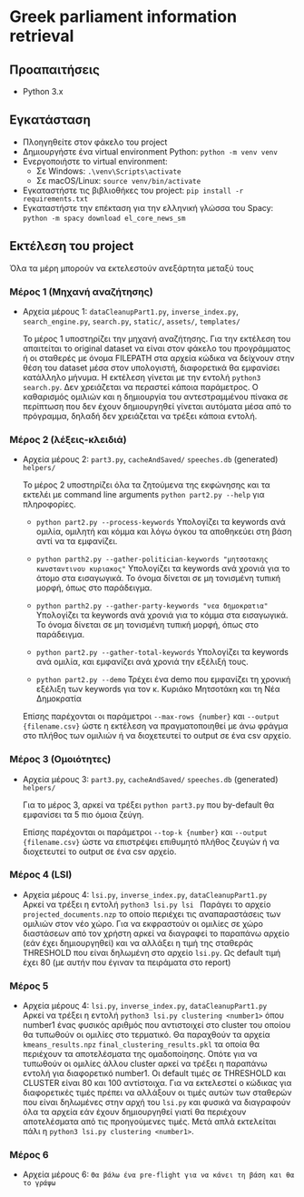 # Greek parliament information retrieval

## Προαπαιτήσεις
- Python 3.x

## Εγκατάσταση
- Πλοηγηθείτε στον φάκελο του project
- Δημιουργήστε ένα virtual environment Python: `python -m venv venv`
- Ενεργοποιήστε το virtual environment:
    - Σε Windows: `.\venv\Scripts\activate`
    - Σε macOS/Linux: `source venv/bin/activate`
- Εγκαταστήστε τις βιβλιοθήκες του project: `pip install -r requirements.txt`
- Εγκαταστήστε την επέκταση για την ελληνική γλώσσα του Spacy: `python -m spacy download el_core_news_sm`

## Εκτέλεση του project

Όλα τα μέρη μπορούν να εκτελεστούν ανεξάρτητα μεταξύ τους

### Μέρος 1 (Μηχανή αναζήτησης)
- Αρχεία μέρους 1: `dataCleanupPart1.py`, `inverse_index.py`, `search_engine.py`, `search.py`, `static/`, `assets/`, `templates/`
  
  Το μέρος 1 υποστηρίζει την μηχανή αναζήτησης. Για την εκτέλεση του απαιτείται το original dataset να είναι
  στον φάκελο του προγράμματος ή οι σταθερές με όνομα FILEPATH στα αρχεία κώδικα να δείχνουν στην θέση του dataset μέσα στον υπολογιστή, διαφορετικά θα εμφανίσει κατάλληλο μήνυμα. Η εκτέλεση γίνεται με την εντολή `python3 search.py`. Δεν
  χρειάζεται να περαστεί κάποια παράμετρος. Ο καθαρισμός ομιλιών και η δημιουργία του αντεστραμμένου πίνακα σε περίπτωση που δεν έχουν δημιουργηθεί γίνεται αυτόματα μέσα από το πρόγραμμα, δηλαδή δεν χρειάζεται να τρέξει κάποια εντολή.
  
  

### Μέρος 2 (λέξεις-κλειδιά)
- Αρχεία μέρους 2: `part3.py`, `cacheAndSaved/` `speeches.db` (generated) `helpers/`
    
    Το μέρος 2 υποστηρίζει όλα τα ζητούμενα της εκφώνησης και τα εκτελέι με command line arguments `python part2.py --help` για πληροφορίες.

    - `python part2.py --process-keywords` Υπολογίζει τα keywords ανά ομιλία, ομιλητή και κόμμα και λόγω όγκου τα αποθηκεύει στη βάση αντί να τα εμφανίζει.

    - `python parth2.py --gather-politician-keywords "μητσοτακης κωνσταντινου κυριακος"` Υπολογίζει τα keywords ανά χρονιά για το άτομο στα εισαγωγικά. Το όνομα δίνεται σε μη τονισμένη τυπική μορφή, όπως στο παράδειγμα.

    - `python parth2.py --gather-party-keywords "νεα δημοκρατια"` Υπολογίζει τα keywords ανά χρονιά για το κόμμα στα εισαγωγικά. Το όνομα δίνεται σε μη τονισμένη τυπική μορφή, όπως στο παράδειγμα.

    - `python part2.py --gather-total-keywords` Υπολογίζει τα keywords ανά ομιλία, και εμφανίζει ανά χρονιά την εξέλιξή τους.

    - `python part2.py --demo` Τρέχει ένα demo που εμφανίζει τη χρονική εξέλιξη των keywords για τον κ. Κυριάκο Μητσοτάκη και τη Νέα Δημοκρατία

    Επίσης παρέχονται οι παράμετροι `--max-rows {number}` και `--output {filename.csv}` ώστε η εκτέλεση να πραγματοποιηθεί με άνω φράγμα στο πλήθος των ομιλιών ή να διοχετευτεί το output σε ένα csv αρχείο.

### Μέρος 3 (Ομοιότητες)
- Αρχεία μέρους 3: `part3.py`, `cacheAndSaved/` `speeches.db` (generated) `helpers/`
    
    Για το μέρος 3, αρκεί να τρέξει `python part3.py` που by-default θα εμφανίσει τα 5 πιο όμοια ζεύγη.

    Επίσης παρέχονται οι παράμετροι `--top-k {number}` και `--output {filename.csv}` ώστε να επιστρέψει επιθυμητό πλήθος ζευγών ή να διοχετευτεί το output σε ένα csv αρχείο.

### Μέρος 4 (LSI)
- Αρχεία μέρους 4: `lsi.py`, `inverse_index.py`, `dataCleanupPart1.py` <br>
  Αρκεί να τρέξει η εντολή `python3 lsi.py lsi `
  Παράγει το αρχείο `projected_documents.nzp` το οποίο περιέχει τις αναπαραστάσεις των ομιλιών στον νέο χώρο.
  Για να εκφραστούν οι ομιλίες σε χώρο διαστάσεων από τον χρήστη αρκεί να διαγραφεί το παραπάνω αρχείο (εάν έχει δημιουργηθεί) και να 
  αλλάξει η τιμή της σταθεράς THRESHOLD που είναι δηλωμένη στο αρχείο `lsi.py`. Ως default τιμή έχει 80 (με αυτήν που έγιναν τα πειράματα στο report)

### Μέρος 5
- Αρχεία μέρους 4: `lsi.py`, `inverse_index.py`, `dataCleanupPart1.py` <br>
  Αρκεί να τρέξει η εντολή `python3 lsi.py clustering <number1>` όπου number1 ένας φυσικός αριθμός που αντιστοιχεί στο cluster του οποίου θα τυπωθούν οι ομιλίες στο τερματικό.
  Θα παραχθούν τα αρχεία `kmeans_results.npz` `final_clustering_results.pkl` τα οποία θα περιέχουν τα αποτελέσματα της ομαδοποίησης. Οπότε για να τυπωθούν οι ομιλίες άλλου cluster
  αρκεί να τρέξει η παραπάνω εντολή για διαφορετικό number1. Οι default τιμές σε THRESHOLD και CLUSTER είναι 80 και 100 αντίστοιχα. Για να εκτελεστεί ο κώδικας για διαφορετικές τιμές
  πρέπει να αλλάξουν οι τιμές αυτών των σταθερών που είναι δηλωμένες στην αρχή του `lsi.py` και φυσικά να διαγραφούν όλα τα αρχεία εάν έχουν δημιουργηθεί γιατί θα περιέχουν αποτελέσματα από τις προηγούμενες τιμές. Μετά απλά εκτελείται πάλι η `python3 lsi.py clustering <number1>`. 
  

### Μέρος 6
- Αρχεία μέρους 6: `Θα βάλω ένα pre-flight για να κάνει τη βάση και θα το γράψω`
